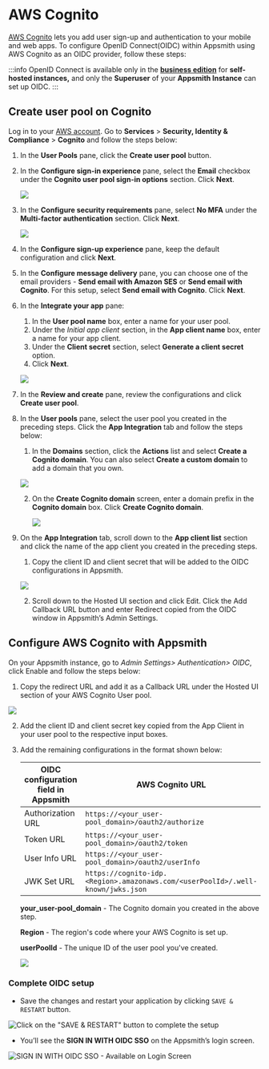 # AWS Cognito

[AWS Cognito](https://aws.amazon.com/cognito/) lets you add user sign-up and authentication to your mobile and web apps. To configure OpenID Connect(OIDC) within Appsmith using AWS Cognito as an OIDC provider, follow these steps:

:::info
OpenID Connect is available only in the [**business edition**](https://www.appsmith.com/pricing) for **self-hosted instances,** and only the **Superuser** of your **Appsmith Instance** can set up OIDC.
:::

## Create user pool on Cognito

Log in to your [AWS account](https://console.aws.amazon.com/console/home). Go to **Services** > **Security, Identity & Compliance** > **Cognito** and follow the steps below:

1. In the **User Pools** pane, click the **Create user pool** button.
2. In the **Configure sign-in experience** pane,  select the **Email** checkbox under the **Cognito user pool sign-in options** section. Click **Next**.

    ![](/img/Step1-AWS_Cognito.png)

3. In the **Configure security requirements** pane, select **No MFA** under the **Multi-factor authentication** section. Click **Next**. 

    ![](/img/Step2-AWS_Cognito.png)

4. In the **Configure sign-up experience** pane, keep the default configuration and click **Next**.
5. In the **Configure message delivery** pane, you can choose one of the email providers - **Send email with Amazon SES** or **Send email with Cognito**. For this setup, select **Send email with Cognito**. Click **Next**.
6.  In the **Integrate your app** pane:
    1. In the **User pool name** box, enter a name for your user pool.
    2. Under the *Initial app client* section, in the **App client name** box, enter a name for your app client.
    3. Under the **Client secret** section, select **Generate a client secret** option.
    4. Click **Next**.

    ![](/img/AWS-cognito_App_client.png)

7. In the **Review and create** pane, review the configurations and click **Create user pool**.
8. In the **User pools** pane, select the user pool you created in the preceding steps. Click the **App Integration** tab and follow the steps below:
    1. In the **Domains** section, click the **Actions** list  and select **Create a Cognito domain**. You can also select **Create a custom domain** to add a domain that you own.

    ![](/img/AWS-cognito_create-cognito-domain.png)

    2. On the **Create Cognito domain** screen, enter a domain prefix in the **Cognito domain** box. Click **Create Cognito domain**.

        ![](/img/AWS-cognito_create_domain.png)

9. On the **App Integration** tab, scroll down to the **App client list** section and click the name of the app client you created in the preceding steps.
    1. Copy the client ID and client secret that will be added to the OIDC configurations in Appsmith.

    ![](/img/AWS-cognito_client-creds.png)

    2. Scroll down to the Hosted UI section and click Edit. Click the Add Callback URL button and enter Redirect copied from the OIDC window in Appsmith’s Admin Settings.

## Configure AWS Cognito with Appsmith

On your Appsmith instance, go to *Admin Settings> Authentication> OIDC*, click Enable and follow the steps below:

1. Copy the redirect URL and add it as a Callback URL under the Hosted UI section of your AWS Cognito User pool.

![](/img/AWS-cognito_callback-url.png)

2. Add the client ID and client secret key copied from the App Client in your user pool to the respective input boxes.
3. Add the remaining configurations in the format shown below:

    | OIDC configuration field in Appsmith | AWS Cognito URL |
    | -------------------------------------|----------------------- |
    | Authorization URL                    | `https://<your_user-pool_domain>/oauth2/authorize`|
    | Token URL                            | `https://<your_user-pool_domain>/oauth2/token` |
    | User Info URL                        | `https://<your_user-pool_domain>/oauth2/userInfo` |
    | JWK Set URL                          | `https://cognito-idp.<Region>.amazonaws.com/<userPoolId>/.well-known/jwks.json` | 

    **your_user-pool_domain** - The Cognito domain you created in the above step.

    **Region** - The region's code where your AWS Cognito is set up.

    **userPoolId** - The unique ID of the user pool you've created.

    ![](/img/AWS_Urls.png)

### Complete OIDC setup

* Save the changes and restart your application by clicking `SAVE & RESTART` button.

![Click on the "SAVE & RESTART" button to complete the setup](/img/Appsmith-OIDC-Setup-Complete.png)

* You’ll see the **SIGN IN WITH OIDC SSO** on the Appsmith’s login screen.

![SIGN IN WITH OIDC SSO - Available on Login Screen](/img/Appsmith-SSO-OIDC-Available.png)


